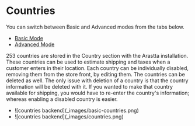 Countries
=========

<div class="uk-alert-info uk-alert">
  <span class="uk-icon-info-circle"></span> You can switch between Basic and Advanced modes from the tabs below.
</div>
<ul class="uk-tab" data-uk-tab="{connect:'#doc-tabs', animation: 'fade'}">
    <li><a href="">Basic Mode</a></li>
    <li><a href="">Advanced Mode</a></li>
</ul>

253 countries are stored in the Country section with the Arastta installation. These countries can be used to estimate shipping and taxes when a customer enters in their location. Each country can be individually disabled, removing them from the store front, by editing them. The countries can be deleted as well. The only issue with deletion of a country is that the country information will be deleted with it. If you wanted to make that country available for shipping, you would have to re-enter the country's information; whereas enabling a disabled country is easier.

<ul id="doc-tabs" class="uk-switcher uk-margin">
    <li>![countries backend](_images/basic-countries.png)</li>
    <li>![countries backend](_images/countries.png)</li>
</ul>
